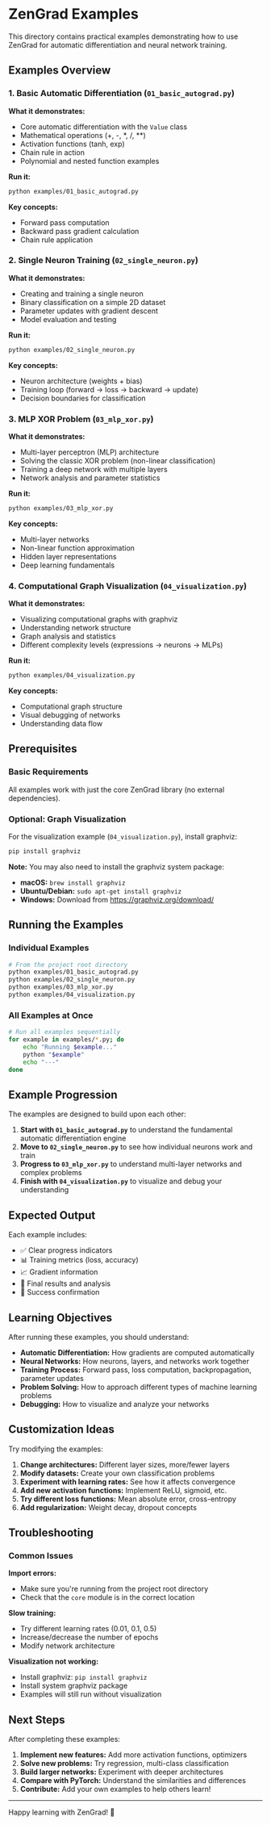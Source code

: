 # ZenGrad Examples

This directory contains practical examples demonstrating how to use ZenGrad for automatic differentiation and neural network training.

## Examples Overview

### 1. Basic Automatic Differentiation (`01_basic_autograd.py`)

**What it demonstrates:**

- Core automatic differentiation with the `Value` class
- Mathematical operations (+, -, \*, /, \*\*)
- Activation functions (tanh, exp)
- Chain rule in action
- Polynomial and nested function examples

**Run it:**

```bash
python examples/01_basic_autograd.py
```

**Key concepts:**

- Forward pass computation
- Backward pass gradient calculation
- Chain rule application

### 2. Single Neuron Training (`02_single_neuron.py`)

**What it demonstrates:**

- Creating and training a single neuron
- Binary classification on a simple 2D dataset
- Parameter updates with gradient descent
- Model evaluation and testing

**Run it:**

```bash
python examples/02_single_neuron.py
```

**Key concepts:**

- Neuron architecture (weights + bias)
- Training loop (forward → loss → backward → update)
- Decision boundaries for classification

### 3. MLP XOR Problem (`03_mlp_xor.py`)

**What it demonstrates:**

- Multi-layer perceptron (MLP) architecture
- Solving the classic XOR problem (non-linear classification)
- Training a deep network with multiple layers
- Network analysis and parameter statistics

**Run it:**

```bash
python examples/03_mlp_xor.py
```

**Key concepts:**

- Multi-layer networks
- Non-linear function approximation
- Hidden layer representations
- Deep learning fundamentals

### 4. Computational Graph Visualization (`04_visualization.py`)

**What it demonstrates:**

- Visualizing computational graphs with graphviz
- Understanding network structure
- Graph analysis and statistics
- Different complexity levels (expressions → neurons → MLPs)

**Run it:**

```bash
python examples/04_visualization.py
```

**Key concepts:**

- Computational graph structure
- Visual debugging of networks
- Understanding data flow

## Prerequisites

### Basic Requirements

All examples work with just the core ZenGrad library (no external dependencies).

### Optional: Graph Visualization

For the visualization example (`04_visualization.py`), install graphviz:

```bash
pip install graphviz
```

**Note:** You may also need to install the graphviz system package:

- **macOS:** `brew install graphviz`
- **Ubuntu/Debian:** `sudo apt-get install graphviz`
- **Windows:** Download from https://graphviz.org/download/

## Running the Examples

### Individual Examples

```bash
# From the project root directory
python examples/01_basic_autograd.py
python examples/02_single_neuron.py
python examples/03_mlp_xor.py
python examples/04_visualization.py
```

### All Examples at Once

```bash
# Run all examples sequentially
for example in examples/*.py; do
    echo "Running $example..."
    python "$example"
    echo "---"
done
```

## Example Progression

The examples are designed to build upon each other:

1. **Start with `01_basic_autograd.py`** to understand the fundamental automatic differentiation engine
2. **Move to `02_single_neuron.py`** to see how individual neurons work and train
3. **Progress to `03_mlp_xor.py`** to understand multi-layer networks and complex problems
4. **Finish with `04_visualization.py`** to visualize and debug your understanding

## Expected Output

Each example includes:

- ✅ Clear progress indicators
- 📊 Training metrics (loss, accuracy)
- 📈 Gradient information
- 🎯 Final results and analysis
- 🎉 Success confirmation

## Learning Objectives

After running these examples, you should understand:

- **Automatic Differentiation:** How gradients are computed automatically
- **Neural Networks:** How neurons, layers, and networks work together
- **Training Process:** Forward pass, loss computation, backpropagation, parameter updates
- **Problem Solving:** How to approach different types of machine learning problems
- **Debugging:** How to visualize and analyze your networks

## Customization Ideas

Try modifying the examples:

1. **Change architectures:** Different layer sizes, more/fewer layers
2. **Modify datasets:** Create your own classification problems
3. **Experiment with learning rates:** See how it affects convergence
4. **Add new activation functions:** Implement ReLU, sigmoid, etc.
5. **Try different loss functions:** Mean absolute error, cross-entropy
6. **Add regularization:** Weight decay, dropout concepts

## Troubleshooting

### Common Issues

**Import errors:**

- Make sure you're running from the project root directory
- Check that the `core` module is in the correct location

**Slow training:**

- Try different learning rates (0.01, 0.1, 0.5)
- Increase/decrease the number of epochs
- Modify network architecture

**Visualization not working:**

- Install graphviz: `pip install graphviz`
- Install system graphviz package
- Examples will still run without visualization

## Next Steps

After completing these examples:

1. **Implement new features:** Add more activation functions, optimizers
2. **Solve new problems:** Try regression, multi-class classification
3. **Build larger networks:** Experiment with deeper architectures
4. **Compare with PyTorch:** Understand the similarities and differences
5. **Contribute:** Add your own examples to help others learn!

---

Happy learning with ZenGrad! 🚀
